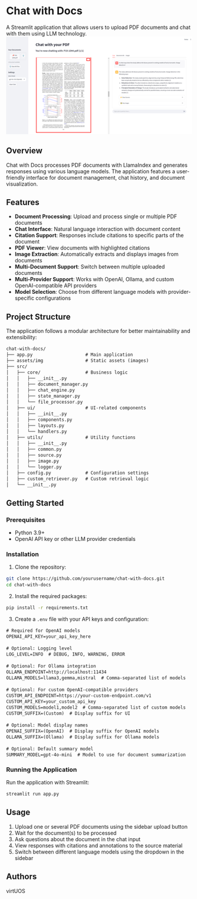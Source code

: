 # Chat with Docs

A Streamlit application that allows users to upload PDF documents and chat with them using LLM technology.
![Chat with Docs Screenshot](assets/img/chat-with-pdfs-screenshot.png)


## Overview

Chat with Docs processes PDF documents with LlamaIndex and generates responses using various language models. The application features a user-friendly interface for document management, chat history, and document visualization.

## Features

- **Document Processing**: Upload and process single or multiple PDF documents
- **Chat Interface**: Natural language interaction with document content
- **Citation Support**: Responses include citations to specific parts of the document
- **PDF Viewer**: View documents with highlighted citations
- **Image Extraction**: Automatically extracts and displays images from documents
- **Multi-Document Support**: Switch between multiple uploaded documents
- **Multi-Provider Support**: Works with OpenAI, Ollama, and custom OpenAI-compatible API providers
- **Model Selection**: Choose from different language models with provider-specific configurations

## Project Structure

The application follows a modular architecture for better maintainability and extensibility:

```
chat-with-docs/
├── app.py                    # Main application
├── assets/img                # Static assets (images)
├── src/
│   ├── core/                 # Business logic
│   │   ├── __init__.py
│   │   ├── document_manager.py
│   │   ├── chat_engine.py
│   │   ├── state_manager.py
│   │   └── file_processor.py
│   ├── ui/                   # UI-related components
│   │   ├── __init__.py
│   │   ├── components.py
│   │   ├── layouts.py
│   │   └── handlers.py
│   ├── utils/                # Utility functions
│   │   ├── __init__.py
│   │   ├── common.py
│   │   ├── source.py
│   │   ├── image.py
│   │   └── logger.py
│   ├── config.py             # Configuration settings
│   ├── custom_retriever.py   # Custom retrieval logic
│   └── __init__.py
```

## Getting Started

### Prerequisites

- Python 3.9+
- OpenAI API key or other LLM provider credentials

### Installation

1. Clone the repository:
```bash
git clone https://github.com/yourusername/chat-with-docs.git
cd chat-with-docs
```

2. Install the required packages:
```bash
pip install -r requirements.txt
```

3. Create a `.env` file with your API keys and configuration:
```
# Required for OpenAI models
OPENAI_API_KEY=your_api_key_here

# Optional: Logging level
LOG_LEVEL=INFO  # DEBUG, INFO, WARNING, ERROR

# Optional: For Ollama integration
OLLAMA_ENDPOINT=http://localhost:11434
OLLAMA_MODELS=llama3,gemma,mistral  # Comma-separated list of models

# Optional: For custom OpenAI-compatible providers
CUSTOM_API_ENDPOINT=https://your-custom-endpoint.com/v1
CUSTOM_API_KEY=your_custom_api_key
CUSTOM_MODELS=model1,model2  # Comma-separated list of custom models
CUSTOM_SUFFIX=(Custom)  # Display suffix for UI

# Optional: Model display names
OPENAI_SUFFIX=(OpenAI)  # Display suffix for OpenAI models
OLLAMA_SUFFIX=(Ollama)  # Display suffix for Ollama models

# Optional: Default summary model
SUMMARY_MODEL=gpt-4o-mini  # Model to use for document summarization
```

### Running the Application

Run the application with Streamlit:

```bash
streamlit run app.py
```

## Usage

1. Upload one or several PDF documents using the sidebar upload button
2. Wait for the document(s) to be processed
3. Ask questions about the document in the chat input
4. View responses with citations and annotations to the source material
6. Switch between different language models using the dropdown in the sidebar

## Authors

virtUOS